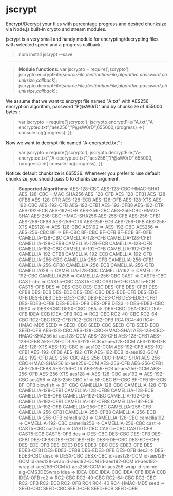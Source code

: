**jscrypt**
==
Encrypt/Decrypt your files with percentage progress and desired chunksize via Node.js built-in crypto and stream modules.

jscrypt is a very small and handy module for encrypting/decrypting files with selected speed and a progress callback. 

>npm install jscrypt --save

-------------------
>**Module functions:**
>var jscrypto = require('jscrypto');
>jscrypto.encryptFile(*sourceFile*,*destinationFile*,*algorithm*,*password*,*chunksize*,*callback*);
>jscrypto.decryptFile(*sourceFile*,*destinationFile*,*algorithm*,*password*,*chunksize*,*callback*);

We assume that we want to encrypt file named "A.txt" with AES256 encryption algorithm, password "P@sW0rD" and by chunksize of 655000 bytes  :

>var jscrypto = require('jscrypto');
>jscrypto.encryptFile("A.txt","A-encrypted.txt","aes256","P@sW0rD",655000,(progress) =>{
>console.log(progress);
>});
>

Now we want to decrypt file named "A-encrypted.txt" :
>var jscrypto = require('jscrypto');
>jscrypto.decryptFile("A-encrypted.txt","A-decrypted.txt","aes256","P@sW0rD",655000,(progress) =>{
>console.log(progress);
>});
>

Notice: default chunksize is 665536. Whenever you prefer to use default chunksize, you should pass 0 to chunksize argument.


>**Supported Algorithms**:
>AES-128-CBC
AES-128-CBC-HMAC-SHA1
AES-128-CBC-HMAC-SHA256
AES-128-CFB
AES-128-CFB1
AES-128-CFB8
AES-128-CTR
AES-128-ECB
AES-128-OFB
AES-128-XTS
AES-192-CBC
AES-192-CFB
AES-192-CFB1
AES-192-CFB8
AES-192-CTR
AES-192-ECB
AES-192-OFB
AES-256-CBC
AES-256-CBC-HMAC-SHA1
AES-256-CBC-HMAC-SHA256
AES-256-CFB
AES-256-CFB1
AES-256-CFB8
AES-256-CTR
AES-256-ECB
AES-256-OFB
AES-256-XTS
AES128 => AES-128-CBC
AES192 => AES-192-CBC
AES256 => AES-256-CBC
BF => BF-CBC
BF-CBC
BF-CFB
BF-ECB
BF-OFB
CAMELLIA-128-CBC
CAMELLIA-128-CFB
CAMELLIA-128-CFB1
CAMELLIA-128-CFB8
CAMELLIA-128-ECB
CAMELLIA-128-OFB
CAMELLIA-192-CBC
CAMELLIA-192-CFB
CAMELLIA-192-CFB1
CAMELLIA-192-CFB8
CAMELLIA-192-ECB
CAMELLIA-192-OFB
CAMELLIA-256-CBC
CAMELLIA-256-CFB
CAMELLIA-256-CFB1
CAMELLIA-256-CFB8
CAMELLIA-256-ECB
CAMELLIA-256-OFB
CAMELLIA128 => CAMELLIA-128-CBC
CAMELLIA192 => CAMELLIA-192-CBC
CAMELLIA256 => CAMELLIA-256-CBC
CAST => CAST5-CBC
CAST-cbc => CAST5-CBC
CAST5-CBC
CAST5-CFB
CAST5-ECB
CAST5-OFB
DES => DES-CBC
DES-CBC
DES-CFB
DES-CFB1
DES-CFB8
DES-ECB
DES-EDE
DES-EDE-CBC
DES-EDE-CFB
DES-EDE-OFB
DES-EDE3
DES-EDE3-CBC
DES-EDE3-CFB
DES-EDE3-CFB1
DES-EDE3-CFB8
DES-EDE3-OFB
DES-OFB
DES3 => DES-EDE3-CBC
DESX => DESX-CBC
DESX-CBC
IDEA => IDEA-CBC
IDEA-CBC
IDEA-CFB
IDEA-ECB
IDEA-OFB
RC2 => RC2-CBC
RC2-40-CBC
RC2-64-CBC
RC2-CBC
RC2-CFB
RC2-ECB
RC2-OFB
RC4
RC4-40
RC4-HMAC-MD5
SEED => SEED-CBC
SEED-CBC
SEED-CFB
SEED-ECB
SEED-OFB
AES-128-CBC
AES-128-CBC-HMAC-SHA1
AES-128-CBC-HMAC-SHA256
id-aes128-CCM
AES-128-CFB
AES-128-CFB1
AES-128-CFB8
AES-128-CTR
AES-128-ECB
id-aes128-GCM
AES-128-OFB
AES-128-XTS
AES-192-CBC
id-aes192-CCM
AES-192-CFB
AES-192-CFB1
AES-192-CFB8
AES-192-CTR
AES-192-ECB
id-aes192-GCM
AES-192-OFB
AES-256-CBC
AES-256-CBC-HMAC-SHA1
AES-256-CBC-HMAC-SHA256
id-aes256-CCM
AES-256-CFB
AES-256-CFB1
AES-256-CFB8
AES-256-CTR
AES-256-ECB
id-aes256-GCM
AES-256-OFB
AES-256-XTS
aes128 => AES-128-CBC
aes192 => AES-192-CBC
aes256 => AES-256-CBC
bf => BF-CBC
BF-CBC
BF-CFB
BF-ECB
BF-OFB
blowfish => BF-CBC
CAMELLIA-128-CBC
CAMELLIA-128-CFB
CAMELLIA-128-CFB1
CAMELLIA-128-CFB8
CAMELLIA-128-ECB
CAMELLIA-128-OFB
CAMELLIA-192-CBC
CAMELLIA-192-CFB
CAMELLIA-192-CFB1
CAMELLIA-192-CFB8
CAMELLIA-192-ECB
CAMELLIA-192-OFB
CAMELLIA-256-CBC
CAMELLIA-256-CFB
CAMELLIA-256-CFB1
CAMELLIA-256-CFB8
CAMELLIA-256-ECB
CAMELLIA-256-OFB
camellia128 => CAMELLIA-128-CBC
camellia192 => CAMELLIA-192-CBC
camellia256 => CAMELLIA-256-CBC
cast => CAST5-CBC
cast-cbc => CAST5-CBC
CAST5-CBC
CAST5-CFB
CAST5-ECB
CAST5-OFB
des => DES-CBC
DES-CBC
DES-CFB
DES-CFB1
DES-CFB8
DES-ECB
DES-EDE
DES-EDE-CBC
DES-EDE-CFB
DES-EDE-OFB
DES-EDE3
DES-EDE3-CBC
DES-EDE3-CFB
DES-EDE3-CFB1
DES-EDE3-CFB8
DES-EDE3-OFB
DES-OFB
des3 => DES-EDE3-CBC
desx => DESX-CBC
DESX-CBC
id-aes128-CCM
id-aes128-GCM
id-aes128-wrap
id-aes192-CCM
id-aes192-GCM
id-aes192-wrap
id-aes256-CCM
id-aes256-GCM
id-aes256-wrap
id-smime-alg-CMS3DESwrap
idea => IDEA-CBC
IDEA-CBC
IDEA-CFB
IDEA-ECB
IDEA-OFB
rc2 => RC2-CBC
RC2-40-CBC
RC2-64-CBC
RC2-CBC
RC2-CFB
RC2-ECB
RC2-OFB
RC4
RC4-40
RC4-HMAC-MD5
seed => SEED-CBC
SEED-CBC
SEED-CFB
SEED-ECB
SEED-OFB
